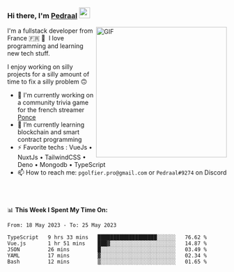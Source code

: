 ### Hi there, I'm <a href="https://pedraal.dev" target="_blank">Pedraal</a> <img src="https://media.giphy.com/media/hvRJCLFzcasrR4ia7z/giphy.gif" width="25px">
<img align="right" alt="GIF" src="https://pedraal.dev/avatar.png" width="300" height="300" />

I'm a fullstack developer from France 🇫🇷 🥖 &nbsp;I love programming and learning new
tech stuff.

I enjoy working on silly projects for a silly amount of time to fix a silly problem 🙃

- 🔭  I'm currently working on a community trivia game for the french streamer <a href="https://twitch.tv/ponce" target="_blank">Ponce</a>
- 🌱 I’m currently learning blockchain and smart contract programming
- ⚡ Favorite techs : VueJs &bull; NuxtJs &bull; TailwindCSS &bull; Deno &bull; Mongodb &bull; TypeScript
- 📫 How to reach me: `pgolfier.pro@gmail.com` or `Pedraal#9274` on Discord

<br>
<br>

📊 **This Week I Spent My Time On:**
<!--START_SECTION:waka-->

```text
From: 18 May 2023 - To: 25 May 2023

TypeScript   9 hrs 33 mins   ███████████████████░░░░░░   76.62 %
Vue.js       1 hr 51 mins    ███▓░░░░░░░░░░░░░░░░░░░░░   14.87 %
JSON         26 mins         █░░░░░░░░░░░░░░░░░░░░░░░░   03.49 %
YAML         17 mins         ▓░░░░░░░░░░░░░░░░░░░░░░░░   02.34 %
Bash         12 mins         ▒░░░░░░░░░░░░░░░░░░░░░░░░   01.65 %
```

<!--END_SECTION:waka-->
